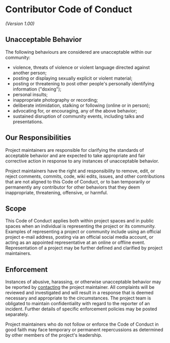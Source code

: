 # Contributor Code of Conduct
*(Version 1.00)*

## Unacceptable Behavior

The following behaviours are considered are unacceptable within our community:
- violence, threats of violence or violent language directed against another person;
- posting or displaying sexually explicit or violent material;
- posting or threatening to post other people's personally identifying information ("doxing");
- personal insults;
- inappropriate photography or recording;
- deliberate intimidation, stalking or following (online or in person);
- advocating for, or encouraging, any of the above behavior;
- sustained disruption of community events, including talks and presentations.

## Our Responsibilities

Project maintainers are responsible for clarifying the standards of acceptable
behavior and are expected to take appropriate and fair corrective action in
response to any instances of unacceptable behavior.

Project maintainers have the right and responsibility to remove, edit, or
reject comments, commits, code, wiki edits, issues, and other contributions
that are not aligned to this Code of Conduct, or to ban temporarily or
permanently any contributor for other behaviors that they deem inappropriate,
threatening, offensive, or harmful.

## Scope

This Code of Conduct applies both within project spaces and in public spaces
when an individual is representing the project or its community. Examples of
representing a project or community include using an official project e-mail
address, posting via an official social media account, or acting as an appointed
representative at an online or offline event. Representation of a project may be
further defined and clarified by project maintainers.

## Enforcement

Instances of abusive, harassing, or otherwise unacceptable behavior may be
reported by [contacting][maintainer] the project maintainer. All complaints
will be reviewed and investigated and will result in a response that is deemed
necessary and appropriate to the circumstances. The project team is
obligated to maintain confidentiality with regard to the reporter of an
incident.
Further details of specific enforcement policies may be posted separately.

Project maintainers who do not follow or enforce the Code of Conduct in good
faith may face temporary or permanent repercussions as determined by other
members of the project's leadership.


[covenant]: https://www.contributor-covenant.org
[maintainer]: morinim@gmail.com